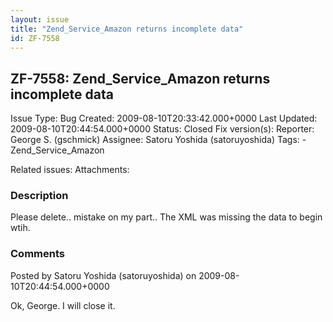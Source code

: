 ```yaml
---
layout: issue
title: "Zend_Service_Amazon returns incomplete data"
id: ZF-7558
---
```


ZF-7558: Zend\_Service\_Amazon returns incomplete data
------------------------------------------------------

 Issue Type: Bug Created: 2009-08-10T20:33:42.000+0000 Last Updated: 2009-08-10T20:44:54.000+0000 Status: Closed Fix version(s): 
 Reporter:  George S. (gschmick)  Assignee:  Satoru Yoshida (satoruyoshida)  Tags: - Zend\_Service\_Amazon
 
 Related issues: 
 Attachments: 
### Description

Please delete.. mistake on my part.. The XML was missing the data to begin wtih.

 

 

### Comments

Posted by Satoru Yoshida (satoruyoshida) on 2009-08-10T20:44:54.000+0000

Ok, George. I will close it.

 

 